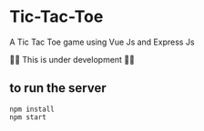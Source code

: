 # Tic-Tac-Toe

A Tic Tac Toe game using Vue Js and Express Js

👀👀 This is under development 👀👀

## to run the server 
```
npm install 
npm start
```